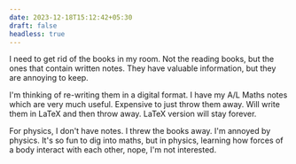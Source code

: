 ```yaml
---
date: 2023-12-18T15:12:42+05:30
draft: false
headless: true
---
```


I need to get rid of the books in my room. Not the reading books, but
the ones that contain written notes. They have valuable information, but
they are annoying to keep.

I'm thinking of re-writing them in a digital format. I have my A/L Maths notes
which are very much useful. Expensive to just throw them away.
Will write them in LaTeX and then throw away. LaTeX version will stay forever.

For physics, I don't have notes. I threw the books away. I'm annoyed by physics.
It's so fun to dig into maths, but in physics, learning how forces of a body
interact with each other, nope, I'm not interested.